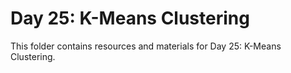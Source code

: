 # Day 25: K-Means Clustering

This folder contains resources and materials for Day 25: K-Means Clustering.